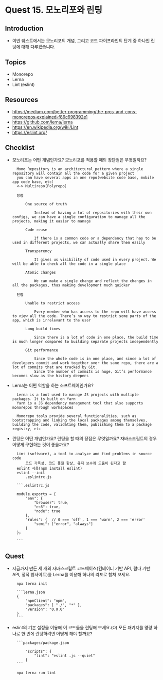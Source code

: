 # Quest 15. 모노리포와 린팅

## Introduction
* 이번 퀘스트에서는 모노리포의 개념, 그리고 코드 파이프라인의 단계 중 하나인 린팅에 대해 다루겠습니다.

## Topics
* Monorepo
* Lerna
* Lint (eslint)

## Resources
* https://medium.com/better-programming/the-pros-and-cons-monorepos-explained-f86c998392e1
* https://github.com/lerna/lerna
* https://en.wikipedia.org/wiki/Lint
* https://eslint.org/

## Checklist
* 모노리포는 어떤 개념인가요? 모노리포를 적용할 때의 장단점은 무엇일까요?

        Mono Repository is an architectural pattern where a single repository will contain all the code for a given project
        you can have several apps in one repo(website code base, mobile app code base, etc)
        <-> Multirepo(Polyrepo)

        장점

            One source of truth

                Instead of having a lot of repositories with their own configs, we can have a single configuration to manage all the projects, making it easier to manage

            Code reuse

                If there is a common code or a dependency that has to be used in different projects, we can actually share them easily

            Transparency

                It gives us visibility of code used in every project. We will be able to check all the code in a single place

            Atomic changes

                We can make a single change and reflect the changes in all the packages, thus making development much quicker

        단점

            Unable to restrict access

                Every member who has access to the repo will have access to view all the code. There’s no way to restrict some parts of the app, which is irrelevant to the user

            Long build times

                Since there is a lot of code in one place, the build time is much longer compared to building separate projects independently

            Git performance

                Since the whole code is in one place, and since a lot of developers commit and work together over the same repo, there are a lot of commits that are tracked by Git. 
                Since the number of commits is huge, Git’s performance becomes slow as the history deepens


* Lerna는 어떤 역할을 하는 소프트웨어인가요?

        Lerna is a tool used to manage JS projects with multiple packages. It is built on Yarn
        Yarn is a JS dependency management tool that also supports monorepos through workspaces

        Monorepo tools provide several functionalities, such as bootstrapping and linking the local packages among themselves, building the code, validating them, publishing them to a package registry, etc

* 린팅은 어떤 개념인가요? 린팅을 할 때의 장점은 무엇일까요? 자바스크립트의 경우 어떻게 구현하는 것이 좋을까요?

        Lint (software), a tool to analyze and find problems in source code
            코드 가독성, 코드 품질 향상, 유지 보수에 도움이 된다고 함
        eslint 사용(npm install eslint)
        eslint --init 
            .eslintrc.js

        ```.eslintrc.js

        module.exports = {
            "env": {
                "browser": true,
                "es6": true,
                "node": true
            },
            "rules": {  // 0 === 'off', 1 === 'warn', 2 === 'error' 
                "semi": ["error", "always"]            
            }
        };
        
        ```

## Quest
* 지금까지 만든 세 개의 자바스크립트 코드베이스(컨테이너 기반 API, 람다 기반 API, 정적 웹사이트)를 Lerna를 이용해 하나의 리포로 합쳐 보세요.
        
        npx lerna init
        
        ```lerna.json
        {
            "npmClient": "npm",
            "packages": [ "./", "*" ],
            "version": "0.0.0"
        }
        ```

* eslint의 기본 설정을 이용해 이 코드들을 린팅해 보세요.(O) 모든 패키지를 명령 하나로 한 번에 린팅하려면 어떻게 해야 할까요?
        
        ```packages/package.json

            "scripts": {
                "lint": "eslint .js --quiet"
            }
        ```
        
        npx lerna run lint